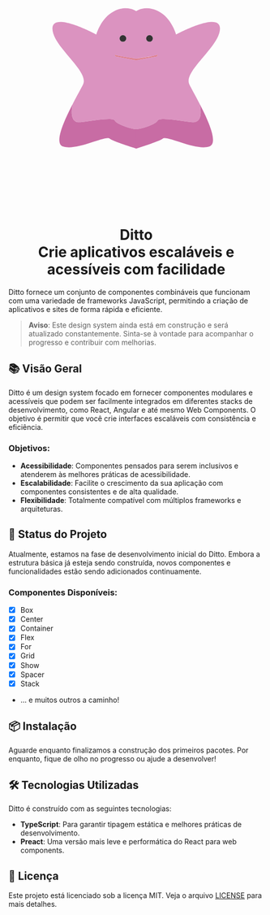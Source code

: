 <p align="center">
  <a href="https://github.com/leandro-mancini/ditto">
    <svg xmlns="http://www.w3.org/2000/svg" id="pkflt" viewBox="0 0 500 500"><path d="M206.61,118.71c-26,13-34.71,45.56-34.71,45.56S85.13,117.41,86,153s72.89,82.87,59.87,108.9c-4.12,8.24-12.15,22.47-20.37,38.37-3.7,18.66-3,37.93,17.12,35.16,37.75-5.21,62.52-9.19,65.75-2.68,2.74,5.51,26.63,15,41.63,16.54V214.64l-40.57-7.81s-2.39-4.77,0-2.82S250,211.6,250,211.6V118.71S232.65,105.7,206.61,118.71ZM224,178.41a6.51,6.51,0,1,1,6.51-6.51A6.51,6.51,0,0,1,224,178.41Z" fill="#db93c0"/><circle cx="223.97" cy="171.91" r="6.51" fill="#333"/><path d="M209.43,206.83L250,214.64v-3S211.82,206,209.43,204,209.43,206.83,209.43,206.83Z" fill="#dc7a86"/><path d="M208.37,332.73c-3.23-6.51-28-2.52-65.75,2.68-20.08,2.77-20.82-16.51-17.12-35.16C107.73,334.59,89,376.7,106.83,382.93c26,9.11,83.3-22,91.11-15.33,4.63,3.94,31.06,12.86,52.06,19.47v-37.8C235,347.7,211.11,338.25,208.37,332.73Z" fill="#c86ca4"/><path d="M250,118.71V211.6S288.18,206,290.56,204s0,2.82,0,2.82L250,214.64V349.27c16-1.57,38.89-11,41.62-16.54,3.23-6.51,28-2.52,65.75,2.68,20.08,2.77,20.82-16.51,17.12-35.16-8.23-15.9-16.25-30.13-20.37-38.37-13-26,59-73.32,59.87-108.9s-85.9,11.28-85.9,11.28-8.67-32.54-34.71-45.56S250,118.71,250,118.71Zm19.52,53.19a6.51,6.51,0,1,1,6.51,6.51A6.51,6.51,0,0,1,269.52,171.91Z" fill="#db93c0"/><circle cx="276.03" cy="171.91" r="6.51" fill="#333"/><path d="M290.56,206.83L250,214.64v-3S288.18,206,290.56,204,290.56,206.83,290.56,206.83Z" fill="#dc7a86"/><path d="M291.62,332.73c3.23-6.51,28-2.52,65.75,2.68,20.08,2.77,20.82-16.51,17.12-35.16,17.77,34.34,36.47,76.45,18.67,82.68-26,9.11-83.3-22-91.11-15.33-4.63,3.94-31.06,12.86-52.06,19.47v-37.8C266,347.7,288.89,338.25,291.62,332.73Z" fill="#c86ca4"/></svg>
  </a>
</p>

<h1 align="center">
    Ditto <br>
    Crie aplicativos escaláveis ​​e acessíveis com facilidade
</h1>

Ditto fornece um conjunto de componentes combináveis que funcionam com uma variedade de frameworks JavaScript, permitindo a criação de aplicativos e sites de forma rápida e eficiente.

> **Aviso**: Este design system ainda está em construção e será atualizado constantemente. Sinta-se à vontade para acompanhar o progresso e contribuir com melhorias.

## 📚 Visão Geral

Ditto é um design system focado em fornecer componentes modulares e acessíveis que podem ser facilmente integrados em diferentes stacks de desenvolvimento, como React, Angular e até mesmo Web Components. O objetivo é permitir que você crie interfaces escaláveis com consistência e eficiência.

### Objetivos:

- **Acessibilidade**: Componentes pensados para serem inclusivos e atenderem às melhores práticas de acessibilidade.
- **Escalabilidade**: Facilite o crescimento da sua aplicação com componentes consistentes e de alta qualidade.
- **Flexibilidade**: Totalmente compatível com múltiplos frameworks e arquiteturas.

## 🚧 Status do Projeto

Atualmente, estamos na fase de desenvolvimento inicial do Ditto. Embora a estrutura básica já esteja sendo construída, novos componentes e funcionalidades estão sendo adicionados continuamente.

### Componentes Disponíveis:

- [x] Box
- [x] Center
- [x] Container
- [x] Flex
- [x] For
- [x] Grid
- [x] Show
- [x] Spacer
- [x] Stack
- ... e muitos outros a caminho!

## 📦 Instalação

Aguarde enquanto finalizamos a construção dos primeiros pacotes. Por enquanto, fique de olho no progresso ou ajude a desenvolver!

## 🛠️ Tecnologias Utilizadas

Ditto é construído com as seguintes tecnologias:

- **TypeScript**: Para garantir tipagem estática e melhores práticas de desenvolvimento.
- **Preact**: Uma versão mais leve e performática do React para web components.

## 📄 Licença

Este projeto está licenciado sob a licença MIT. Veja o arquivo [LICENSE](LICENSE) para mais detalhes.